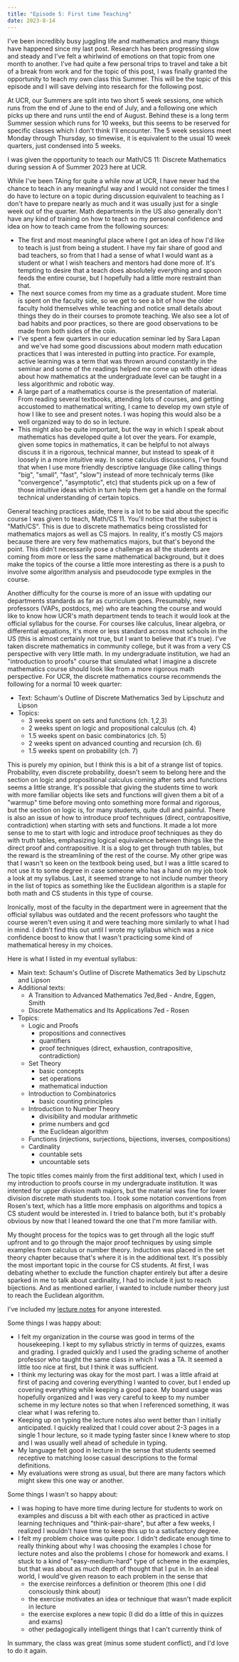 ```yaml
---
title: "Episode 5: First time Teaching"
date: 2023-8-14
---
```


I've been incredibly busy juggling life and mathematics and many things have happened since my last post. Research has been progressing slow and steady and I've felt a whirlwind of emotions on that topic from one month to another. I've had quite a few personal trips to travel and take a bit of a break from work and for the topic of this post, I was finally granted the opportunity to teach my own class this Summer. This will be the topic of this episode and I will save delving into research for the following post.

At UCR, our Summers are split into two short 5 week sessions, one which runs from the end of June to the end of July, and a following one which picks up there and runs until the end of August. Behind these is a long term Summer session which runs for 10 weeks, but this seems to be reserved for specific classes which I don't think I'll encounter. The 5 week sessions meet Monday through Thursday, so timewise, it is equivalent to the usual 10 week quarters, just condensed into 5 weeks.

I was given the opportunity to teach our Math/CS 11: Discrete Mathematics during session A of Summer 2023 here at UCR.

While I've been TAing for quite a while now at UCR, I have never had the chance to teach in any meaningful way and I would not consider the times I do have to lecture on a topic during discussion equivalent to teaching as I don't have to prepare nearly as much and it was usually just for a single week out of the quarter. Math departments in the US also generally don't have any kind of training on how to teach so my personal confidence and idea on how to teach came from the following sources:

- The first and most meaningful place where I got an idea of how I'd like to teach is just from being a student. I have my fair share of good and bad teachers, so from that I had a sense of what I would want as a student or what I wish teachers and mentors had done more of. It's tempting to desire that a teach does absolutely everything and spoon feeds the entire course, but I hopefully had a little more restraint than that.
- The next source comes from my time as a graduate student. More time is spent on the faculty side, so we get to see a bit of how the older faculty hold themselves while teaching and notice small details about things they do in their courses to promote teaching. We also see a lot of bad habits and poor practices, so there are good observations to be made from both sides of the coin.
- I've spent a few quarters in our education seminar led by Sara Lapan and we've had some good discussions about modern math education practices that I was interested in putting into practice. For example, active learning was a term that was thrown around constantly in the seminar and some of the readings helped me come up with other ideas about how mathematics at the undergraduate level can be taught in a less algorithmic and robotic way. 
- A large part of a mathematics course is the presentation of material. From reading several textbooks, attending lots of courses, and getting accustomed to mathematical writing, I came to develop my own style of how I like to see and present notes. I was hoping this would also be a well organized way to do so in lecture.
- This might also be quite important, but the way in which I speak about mathematics has developed quite a lot over the years. For example, given some topics in mathematics, it can be helpful to not always discuss it in a rigorous, technical manner, but instead to speak of it loosely in a more intuitive way. In some calculus discussions, I've found that when I use more friendly descriptive language (like calling things "big", "small", "fast", "slow") instead of more technicaly terms (like "convergence", "asymptotic", etc) that students pick up on a few of those intuitive ideas which in turn help them get a handle on the formal technical understanding of certain topics. 

General teaching practices aside, there is a lot to be said about the specific course I was given to teach, Math/CS 11. You'll notice that the subject is "Math/CS". This is due to discrete mathematics being crosslisted for mathematics majors as well as CS majors. In reality, it's mostly CS majors because there are very few mathematics majors, but that's beyond the point. This didn't necessarily pose a challenge as all the students are coming from more or less the same mathematical background, but it does make the topics of the course a little more interesting as there is a push to involve some algorithm analysis and pseudocode type exmples in the course. 

Another difficulty for the course is more of an issue with updating our departments standards as far as curriculum goes. Presumably, new professors (VAPs, postdocs, me) who are teaching the course and would like to know how UCR's math department tends to teach it would look at the official syllabus for the course. For courses like calculus, linear algebra, or differential equations, it's more or less standard across most schools in the US (this is almost certainly not true, but I want to believe that it's true). I've taken discrete mathematics in community college, but it was from a very CS perspective with very little math. In my undergraduate institution, we had an "introduction to proofs" course that simulated what I imagine a discrete mathematics course should look like from a more rigorous math perspective. For UCR, the discrete mathematics course recommends the following for a normal 10 week quarter:

- Text: Schaum's Outline of Discrete Mathematics 3ed by Lipschutz and Lipson
- Topics:
	- 3 weeks spent on sets and functions (ch. 1,2,3)
	- 2 weeks spent on logic and propositional calculus (ch. 4)
	- 1.5 weeks spent on basic combinatorics (ch. 5)
	- 2 weeks spent on advanced counting and recursion (ch. 6)
	- 1.5 weeks spent on probability (ch. 7)

This is purely my opinion, but I think this is a bit of a strange list of topics. Probability, even discrete probability, doesn't seem to belong here and the section on logic and propositional calculus coming after sets and functions seems a little strange. It's possible that giving the students time to work with more familiar objects like sets and functions will given them a bit of a "warmup" time before moving onto something more formal and rigorous, but the section on logic is, for many students, quite dull and painful. There is also an issue of how to introduce proof techniques (direct, contrapositive, contradiction) when starting with sets and functions. It made a lot more sense to me to start with logic and introduce proof techniques as they do with truth tables, emphasizing logical equivalence between things like the direct proof and contrapositive. It is a slog to get through truth tables, but the reward is the streamlining of the rest of the course. My other gripe was that I wasn't so keen on the textbook being used, but I was a little scared to not use it to some degree in case someone who has a hand on my job took a look at my syllabus. Last, it seemed strange to not include number theory in the list of topics as something like the Euclidean algorithm is a staple for both math and CS students in this type of course. 

Ironically, most of the faculty in the department were in agreement that the official syllabus was outdated and the recent professors who taught the course weren't even using it and were teaching more similarly to what I had in mind. I didn't find this out until I wrote my syllabus which was a nice confidence boost to know that I wasn't practicing some kind of mathematical heresy in my choices.

Here is what I listed in my eventual syllabus:

- Main text: Schaum's Outline of Discrete Mathematics 3ed by Lipschutz and Lipson
- Additional texts:
	- A Transition to Advanced Mathematics 7ed,8ed - Andre, Eggen, Smith
	- Discrete Mathematics and Its Applications 7ed - Rosen
- Topics:
	- Logic and Proofs
		- propositions and connectives
		- quantifiers
		- proof techniques (direct, exhaustion, contrapositive, contradiction)
	- Set Theory
		- basic concepts
		- set operations
		- mathematical induction
	- Introduction to Combinatorics
		- basic counting principles
	- Introduction to Number Theory
		- divisibility and modular arithmetic
		- prime numbers and gcd
		- the Euclidean algorithm
	- Functions (injections, surjections, bijections, inverses, compositions)
	- Cardinality
		- countable sets
		- uncountable sets

The topic titles comes mainly from the first additional text, which I used in my introduction to proofs course in my undergraduate institution. It was intented for upper division math majors, but the material was fine for lower division discrete math students too. I took some notation conventions from Rosen's text, which has a little more emphasis on algorithms and topics a CS student would be interested in. I tried to balance both, but it's probably obvious by now that I leaned toward the one that I'm more familiar with. 

My thought process for the topics was to get through all the logic stuff upfront and to go through the major proof techniques by using simple examples from calculus or number theory. Induction was placed in the set theory chapter because that's where it is in the additional text. It's possibly the most important topic in the course for CS students. At first, I was debating whether to exclude the function chapter entirely but after a desire sparked in me to talk about cardinality, I had to include it just to reach bijections. And as mentioned earlier, I wanted to include number theory just to reach the Euclidean algorithm. 

I've included my [lecture notes](https://github.com/elin35/elin35.github.io/blob/master/assets/pdfs/lec_notes.pdf) for anyone interested. 

Some things I was happy about:
- I felt my organization in the course was good in terms of the housekeeping. I kept to my syllabus strictly in terms of quizzes, exams and grading. I graded quickly and I used the grading scheme of another professor who taught the same class in which I was a TA. It seemed a little too nice at first, but I think it was sufficient.
- I think my lecturing was okay for the most part. I was a little afraid at first of pacing and covering everything I wanted to cover, but I ended up covering everything while keeping a good pace. My board usage was hopefully organized and I was very careful to keep to my number scheme in my lecture notes so that when I referenced something, it was clear what I was refering to. 
- Keeping up on typing the lecture notes also went better than I initially anticipated. I quickly realized that I could cover about 2-3 pages in a single 1 hour lecture, so it made typing faster since I knew where to stop and I was usually well ahead of schedule in typing. 
- My language felt good in lecture in the sense that students seemed receptive to matching loose casual descriptions to the formal definitions. 
- My evaluations were strong as usual, but there are many factors which might skew this one way or another.

Some things I wasn't so happy about:
- I was hoping to have more time during lecture for students to work on examples and discuss a bit with each other as practiced in active learning techniques and "think-pair-share", but after a few weeks, I realized I wouldn't have time to keep this up to a satisfactory degree. 
- I felt my problem choice was quite poor. I didn't dedicate enough time to really thinking about why I was choosing the examples I chose for lecture notes and also the problems I chose for homework and exams. I stuck to a kind of "easy-medium-hard" type of scheme in the examples, but that was about as much depth of thought that I put in. In an ideal world, I would've given reason to each problem in the sense that
	- the exercise reinforces a definition or theorem (this one I did consciously think about)
	- the exercise motivates an idea or technique that wasn't made explicit in lecture
	- the exercise explores a new topic (I did do a little of this in quizzes and exams)
	- other pedagogically intelligent things that I can't currently think of

In summary, the class was great (minus some student conflict), and I'd love to do it again. 
